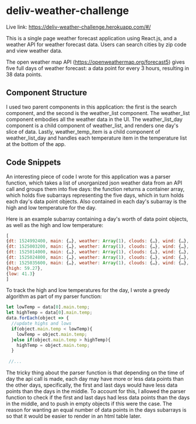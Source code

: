 # deliv-weather-challenge

Live link: https://deliv-weather-challenge.herokuapp.com/#/

This is a single page weather forecast application using React.js, and a weather API for weather forecast data.  Users can search cities by zip code and view weather data.

The open weather map API (https://openweathermap.org/forecast5) gives five full days of weather forecast: a data point for every 3 hours, resulting in 38 data points.

## Component Structure 

I used two parent components in this application: the first is the search component, and the second is the weather_list component.  The weather_list component embodies all the weather data in the UI.  The weather_list_day component is a child component of weather_list, and renders one day's slice of data.  Lastly, weather_temp_item is a child component of weather_list_day and handles each temperature item in the temperature list at the bottom of the app. 

## Code Snippets

An interesting piece of code I wrote for this application was a parser function, which takes a list of unorganized json weather data from an API call and groups them into five days: the function returns a container array, which holds five subarrays representing the five days, which in turn holds each day's data point objects.  Also contained in each day's subarray is the high and low temperature for the day.

Here is an example subarray containing a day's worth of data point objects, as well as the high and low temperature:
```javascript
[
{dt: 1524992400, main: {…}, weather: Array(1), clouds: {…}, wind: {…}, …},
{dt: 1525003200, main: {…}, weather: Array(1), clouds: {…}, wind: {…}, …},
{dt: 1525014000, main: {…}, weather: Array(1), clouds: {…}, wind: {…}, …},
{dt: 1525024800, main: {…}, weather: Array(1), clouds: {…}, wind: {…}, …},
{dt: 1525035600, main: {…}, weather: Array(1), clouds: {…}, wind: {…}, …},
{high: 59.27},
{low: 41.3}
]
```

To track the high and low temperatures for the day, I wrote a greedy algorithm as part of my parser function:

```javascript
let lowTemp = data[0].main.temp;
let highTemp = data[0].main.temp;
data.forEach(object => {
  //update highs and lows
  if(object.main.temp < lowTemp){
    lowTemp = object.main.temp;
  }else if(object.main.temp > highTemp){
    highTemp = object.main.temp;
  }
  
 //...
 ```


The tricky thing about the parser function is that depending on the 
time of day the api call is made, each day may have more or less data points than the other days, specifically, the
first and last days would have less data points than the days in the middle. To account for this, I allowed the 
parser function to check if the first and last days had less data points than the days in the middle, and to push in empty objects if this were the case.  The reason for wanting an equal number of data points in the days subarrays is so that it would be 
easier to render in an html table later.  
